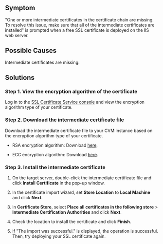 ## Symptom

"One or more intermediate certificates in the certificate chain are missing. To resolve this issue, make sure that all of the intermediate certificates are installed" is prompted when a free SSL certificate is deployed on the IIS web server.


## Possible Causes

Intermediate certificates are missing.

## Solutions

### Step 1. View the encryption algorithm of the certificate

Log in to the [SSL Certificate Service console](https://console.cloud.tencent.com/certoverview) and view the encryption algorithm type of your certificate.

### Step 2. Download the intermediate certificate file

Download the intermediate certificate file to your CVM instance based on the encryption algorithm type of your certificate.
- RSA encryption algorithm: Download [here](https://upload-dianshi-1255598498.file.myqcloud.com/TrustAsia%20RSA%20DV%20TLS%20CA%20G2-02085dd70442134c6abdefd92f9d40ce16e5774c.crt).

- ECC encryption algorithm: Download [here](https://upload-dianshi-1255598498.file.myqcloud.com/TrustAsia%20ECC%20DV%20TLS%20CA%20G2-677875f5af3a5f066dc7d0fbb9400745e97d1a53.crt).


### Step 3. Install the intermediate certificate
1. On the target server, double-click the intermediate certificate file and click **Install Certificate** in the pop-up window.

2. In the certificate import wizard, set **Store Location** to **Local Machine** and click **Next**.

3. In **Certificate Store**, select **Place all certificates in the following store** > **Intermediate Certification Authorities** and click **Next**.

4. Check the location to install the certificate and click **Finish**.

5. If "The import was successful." is displayed, the operation is successful. Then, try deploying your SSL certificate again.

